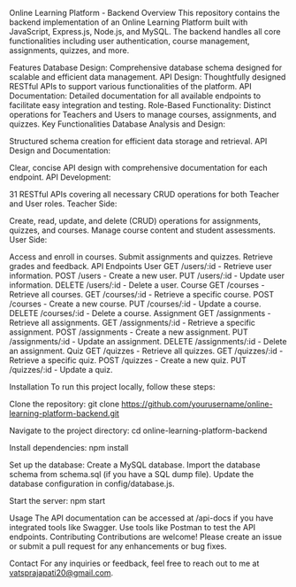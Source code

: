 Online Learning Platform - Backend
Overview
This repository contains the backend implementation of an Online Learning Platform built with JavaScript, Express.js, Node.js, and MySQL. The backend handles all core functionalities including user authentication, course management, assignments, quizzes, and more.

Features
Database Design: Comprehensive database schema designed for scalable and efficient data management.
API Design: Thoughtfully designed RESTful APIs to support various functionalities of the platform.
API Documentation: Detailed documentation for all available endpoints to facilitate easy integration and testing.
Role-Based Functionality: Distinct operations for Teachers and Users to manage courses, assignments, and quizzes.
Key Functionalities
Database Analysis and Design:

Structured schema creation for efficient data storage and retrieval.
API Design and Documentation:

Clear, concise API design with comprehensive documentation for each endpoint.
API Development:

31 RESTful APIs covering all necessary CRUD operations for both Teacher and User roles.
Teacher Side:

Create, read, update, and delete (CRUD) operations for assignments, quizzes, and courses.
Manage course content and student assessments.
User Side:

Access and enroll in courses.
Submit assignments and quizzes.
Retrieve grades and feedback.
API Endpoints
User
GET /users/:id - Retrieve user information.
POST /users - Create a new user.
PUT /users/:id - Update user information.
DELETE /users/:id - Delete a user.
Course
GET /courses - Retrieve all courses.
GET /courses/:id - Retrieve a specific course.
POST /courses - Create a new course.
PUT /courses/:id - Update a course.
DELETE /courses/:id - Delete a course.
Assignment
GET /assignments - Retrieve all assignments.
GET /assignments/:id - Retrieve a specific assignment.
POST /assignments - Create a new assignment.
PUT /assignments/:id - Update an assignment.
DELETE /assignments/:id - Delete an assignment.
Quiz
GET /quizzes - Retrieve all quizzes.
GET /quizzes/:id - Retrieve a specific quiz.
POST /quizzes - Create a new quiz.
PUT /quizzes/:id - Update a quiz.

Installation
To run this project locally, follow these steps:

Clone the repository:
  git clone https://github.com/yourusername/online-learning-platform-backend.git

Navigate to the project directory:
  cd online-learning-platform-backend

Install dependencies:
  npm install

Set up the database:
  Create a MySQL database.
  Import the database schema from schema.sql (if you have a SQL dump file).
  Update the database configuration in config/database.js.

Start the server:
  npm start

Usage
  The API documentation can be accessed at /api-docs if you have integrated tools like Swagger.
  Use tools like Postman to test the API endpoints.
  Contributing
  Contributions are welcome! Please create an issue or submit a pull request for any enhancements or bug fixes.

Contact
  For any inquiries or feedback, feel free to reach out to me at vatsprajapati20@gmail.com.
